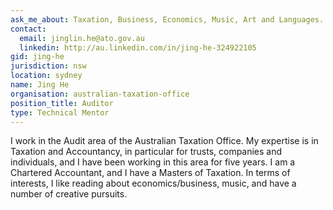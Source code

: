 ```yaml
---
ask_me_about: Taxation, Business, Economics, Music, Art and Languages.
contact:
  email: jinglin.he@ato.gov.au
  linkedin: http://au.linkedin.com/in/jing-he-324922105
gid: jing-he
jurisdiction: nsw
location: sydney
name: Jing He
organisation: australian-taxation-office
position_title: Auditor
type: Technical Mentor
---
```


I work in the Audit area of the Australian Taxation Office. My expertise is in Taxation and Accountancy, in particular for trusts, companies and individuals, and I have been working in this area for five years. I am a Chartered Accountant, and I have a Masters of Taxation. In terms of interests, I like reading about economics/business, music, and have a number of creative pursuits.